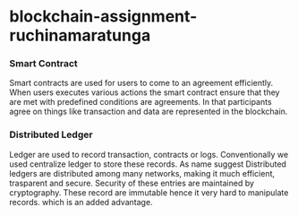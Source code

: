 # blockchain-assignment-ruchinamaratunga

### Smart Contract

 Smart contracts are used for users to come to an agreement efficiently. 
 When users executes various actions the smart contract ensure that they are met with 
 predefined conditions are agreements. In that participants agree on things like 
 transaction and data are represented in the blockchain. 
 
### Distributed Ledger

Ledger are used to record transaction, contracts or logs. Conventionally we used centralize ledger to store
these records. As name suggest Distributed ledgers are distributed among many networks, making it much efficient, trasparent and 
secure. Security of these entries are maintained by cryptography. These record are immutable hence
it very hard to manipulate records. which is an added advantage. 